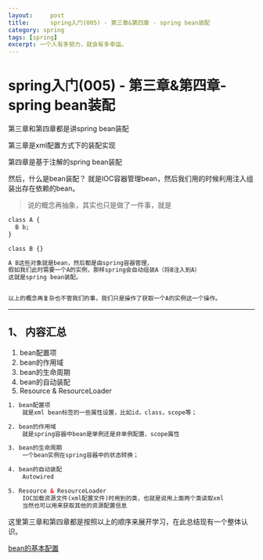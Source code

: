 ```yaml
---
layout:     post
title:      spring入门(005) - 第三章&第四章 - spring bean装配
category: spring
tags: [spring]
excerpt: 一个人有多努力，就会有多幸运。
---
```


spring入门(005) - 第三章&第四章- spring bean装配
=======================================

第三章和第四章都是讲spring bean装配

第三章是xml配置方式下的装配实现

第四章是基于注解的spring bean装配

然后，什么是bean装配？ 就是IOC容器管理bean，然后我们用的时候利用注入组装出存在依赖的bean。

> 说的概念再抽象，其实也只是做了一件事，就是

```html
class A {
  B b;
}

class B {}

A B这些对象就是bean，然后都是由spring容器管理，
假如我们此时需要一个A的实例，那样spring会自动组装A（将B注入到A）
这就是spring bean装配。


以上的概念再复杂也不管我们的事，我们只是操作了获取一个A的实例这一个操作。
```

-----------------------------------------

1、 内容汇总
-----------------------------------------

1. bean配置项
2. bean的作用域
3. bean的生命周期
4. bean的自动装配
5. Resource & ResourceLoader

```html
1. bean配置项
    就是xml bean标签的一些属性设置，比如id，class，scope等；

2. bean的作用域
    就是spring容器中bean是单例还是非单例配置，scope属性

3. bean的生命周期
    一个bean实例在spring容器中的状态转换；

4. bean的自动装配
    Autowired

5. Resource & ResourceLoader
    IOC加载资源文件(xml配置文件)时用到的类，也就是说用上面两个类读取xml
    当然也可以用来获取其他的资源配置信息
```


这里第三章和第四章都是按照以上的顺序来展开学习，在此总结现有一个整体认识。

[bean的基本配置](https://hunzino1.github.io/spring/2019/06/25/round_1_006_spring_bean.html)
